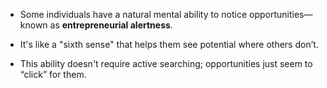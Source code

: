 - Some individuals have a natural mental ability to notice opportunities—known as **entrepreneurial alertness**.
    
- It's like a "sixth sense" that helps them see potential where others don’t.
    
- This ability doesn't require active searching; opportunities just seem to “click” for them.